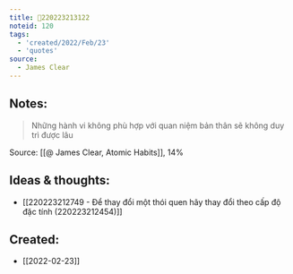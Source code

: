 ```yaml
---
title: 💬220223213122
noteid: 120
tags:
  - 'created/2022/Feb/23'
  - 'quotes'
source:
  - James Clear
---
```


## Notes:
> Những hành vi không phù hợp với quan niệm bản thân sẽ không duy trì được lâu

Source: [[@ James Clear, Atomic Habits]], 14%

## Ideas & thoughts:
- [[220223212749 - Để thay đổi một thói quen hãy thay đổi theo cấp độ đặc tính (220223212454)]]
## Created:
- [[2022-02-23]]
